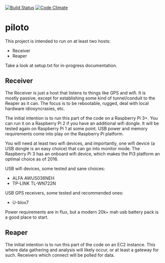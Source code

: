 [![Build Status](https://travis-ci.org/allred/piloto.svg?branch=master)](https://travis-ci.org/allred/piloto)
[![Code Climate](https://codeclimate.com/github/allred/piloto/badges/gpa.svg)](https://codeclimate.com/github/allred/piloto)

# piloto

This project is intended to run on at least two hosts:

* Receiver
* Reaper

Take a look at setup.txt for in-progress documentation.

## Receiver

The Receiver is just a host that listens to things like GPS and wifi.  It is mostly passive, except for establishing some kind of tunnel/conduit to the Reaper as it can.  The focus is to be rebootable, rugged, deal with local hardware idiosyncrasies, etc.

The initial intention is to run this part of the code on a Raspberry Pi 3+.  You can run it on a Raspberry Pi 2 if you have an additional wifi dongle.  It will be tested again on Raspberry Pi 1 at some point.  USB power and memory requirements come into play on the Raspberry Pi platform.

You will need at least two wifi devices, and importantly, one wifi device (a USB dongle is an easy choice) that can go into monitor mode.  The Raspberry Pi 3 has an onboard wifi device, which makes the Pi3 platform an optimal choice as of 2016.

USB wifi devices, some tested and sane choices:

* ALFA AWUS036NEH
* TP-LINK TL-WN722N

USB GPS receivers, some tested and recommended ones:

* U-blox7

Power requirements are in flux, but a modern 20k+ mah usb battery pack is a good place to start.

## Reaper

The initial intention is to run this part of the code on an EC2 instance.  This where data gathering and analysis will likely occur, or at least a gateway for such.  Receivers which connect will be polled for data.
